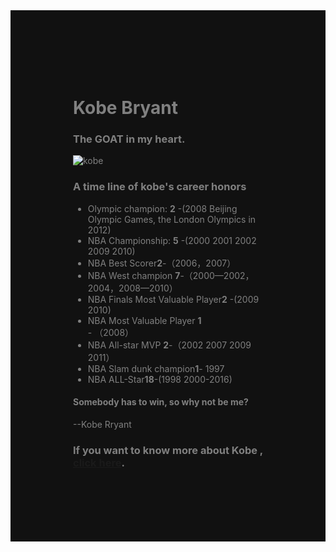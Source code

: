 

<style>
  body{
    color: gray;
  }
  .smaller-image{
    width:800px;
    }
      .gray-box{
      background-color: #111111;
        padding:100px;
  }

</style>
<div class="row">
<div class="container-fluid">
  <div class="box gray-box">
<h1 class="text-center">Kobe Bryant</h1>
    <h3 class="text-center"> The GOAT in my heart.</h3>
<img class="img-responsive " src="http://imgsrc.baidu.com/forum/pic/item/5da38659a932415e1c958342.jpg" alt="kobe">

<h3>A time line of kobe's career honors</h3>
<ul>
  <li>Olympic champion:  <strong>2</strong> -(2008 Beijing Olympic Games, the London Olympics in 2012)</li>
  <li>NBA Championship: <strong>5</strong> -(2000 2001 2002 2009 2010)</li>
  <li>NBA Best Scorer<strong>2</strong>-（2006，2007）</li>
  <li>NBA West champion <strong>7</strong>-（2000—2002，2004，2008—2010）</li>
  <li>NBA Finals Most Valuable Player<strong>2</strong> -(2009 2010)</li>
  <li>NBA Most Valuable Player <strong>1</strong> </li>- （2008）
  <li>NBA All-star MVP <strong>2</strong>-（2002 2007 2009 2011）</li>
  <li> NBA Slam dunk champion<strong>1</strong>- 1997</li>
  <li>NBA ALL-Star<strong>18</strong>-(1998 2000-2016)</li>
</ul>
    <h4>Somebody has to win, so why not be me?</h4><p>--Kobe Rryant
    <h3>If you want to know more about Kobe , <a href="http://baike.baidu.com/link?url=u7j7Ea0fLOSQP_3XBdCaf_91IBMeRSXk9u-ISyuWLNEhXPxZyNMkiiVojcjpl4lJcsOhAOAcrtSd35trjN1jeUdc4vcS1kG_-y6KI2AzQowFnNZET7rQDbfwGBOyaXnYOO2IUVdm_lSFiVHtkqgTDqS3RC8VA07-krRMbgw9RDrujep3fV8XwB6BF6247HyzntmikfTAPQf3wvFOLj0bA_">click here</a>.</h3>
  </div>
</div>
</div>
